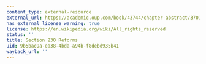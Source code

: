 ```yaml
---
content_type: external-resource
external_url: https://academic.oup.com/book/43744/chapter-abstract/370144814?redirectedFrom=fulltext
has_external_license_warning: true
license: https://en.wikipedia.org/wiki/All_rights_reserved
status: ''
title: Section 230 Reforms
uid: 9b5bac9a-ea38-4bda-a94b-f8debd935b41
wayback_url: ''
---
```

